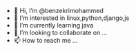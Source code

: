 - 👋 Hi, I’m @benzekrimohammed
- 👀 I’m interested in linux,python,django,js
- 🌱 I’m currently learning java
- 💞️ I’m looking to collaborate on ...
- 📫 How to reach me ...

<!---
benzekrimohammed/benzekrimohammed is a ✨ special ✨ repository because its `README.md` (this file) appears on your GitHub profile.
You can click the Preview link to take a look at your changes.
--->
